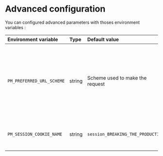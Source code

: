 # Advanced configuration

You can configured advanced parameters with thoses environment variables :

| Environment variable | Type | Default value | Description |
|:---------------------|:-----|:--------------|:------------|
| `PM_PREFERRED_URL_SCHEME` | string | Scheme used to make the request   | Scheme (`http` or `https`) used in templates. This can be usefull when the application is behind a reverse proxy. |
| `PM_SESSION_COOKIE_NAME`  | string | `session_BREAKING_THE_PRODUCTION` | Cookie name used by the app for storing session |